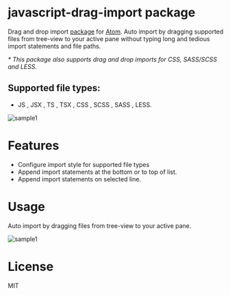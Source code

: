 
# javascript-drag-import package

Drag and drop import [package] for [Atom]. Auto import by dragging supported files from tree-view to your active pane without typing long and tedious import statements and file paths.

_* This package also supports drag and drop imports for CSS, SASS/SCSS and LESS._


## Supported file types:
*  JS , JSX , TS , TSX , CSS , SCSS , SASS , LESS.

![sample1](https://goo.gl/UJrPB6)


# Features

* Configure import style for supported file types
* Append import statements at the bottom or to top of list.
* Append import statements on selected line.


# Usage

Auto import by dragging files from tree-view to your active pane.

![sample1][usage]


# License

MIT

[Atom]: https://atom.io
[package]: https://atom.io/packages
[usage]: https://bit.ly/3ctxmBQ
